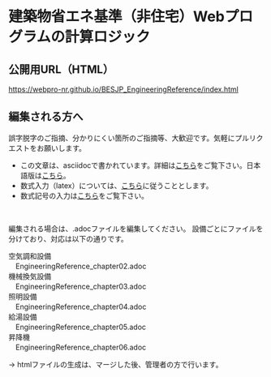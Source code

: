 # 建築物省エネ基準（非住宅）Webプログラムの計算ロジック

## 公開用URL（HTML）
https://webpro-nr.github.io/BESJP_EngineeringReference/index.html


## 編集される方へ
誤字脱字のご指摘、分かりにくい箇所のご指摘等、大歓迎です。気軽にプルリクエストをお願いします。

* この文章は、asciidocで書かれています。詳細は[こちら][1]をご覧下さい。日本語版は[こちら][2]。
* 数式入力（latex）については、[こちら][3]に従うこととします。
* 数式記号の入力は[こちら][4]をご覧下さい。

<br>

編集される場合は、.adocファイルを編集してください。
設備ごとにファイルを分けており、対応は以下の通りです。

空気調和設備 <br>
　EngineeringReference_chapter02.adoc <br>
機械換気設備 <br>
　EngineeringReference_chapter03.adoc <br>
照明設備 <br>
　EngineeringReference_chapter04.adoc <br>
給湯設備 <br>
　EngineeringReference_chapter05.adoc <br>
昇降機 <br>
　EngineeringReference_chapter06.adoc <br>

→ htmlファイルの生成は、マージした後、管理者の方で行います。



[1]:https://asciidoctor.org/docs/user-manual/
[2]:https://takumon.github.io/asciidoc-syntax-quick-reference-japanese-translation/
[3]:http://www.latex-cmd.com/
[4]:https://oeis.org/wiki/List_of_LaTeX_mathematical_symbols

